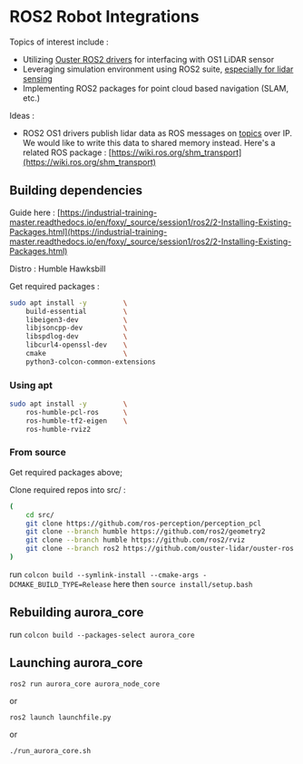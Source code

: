 # ROS2 Robot Integrations

Topics of interest include :
- Utilizing [Ouster ROS2 drivers](https://github.com/ouster-lidar/ouster-ros/tree/master) for interfacing with OS1 LiDAR sensor
- Leveraging simulation environment using ROS2 suite, [especially for lidar sensing](https://wilselby.com/2019/05/simulating-an-ouster-os-1-lidar-sensor-in-ros-gazebo-and-rviz/)
- Implementing ROS2 packages for point cloud based navigation (SLAM, etc.)

Ideas :
- ROS2 OS1 drivers publish lidar data as ROS messages on [topics](https://docs.ros.org/en/foxy/Tutorials/Beginner-CLI-Tools/Understanding-ROS2-Topics/Understanding-ROS2-Topics.html) over IP. We would like to write this data to shared memory instead. Here's a related ROS package : [https://wiki.ros.org/shm_transport](https://wiki.ros.org/shm_transport)

## Building dependencies

Guide here : [https://industrial-training-master.readthedocs.io/en/foxy/_source/session1/ros2/2-Installing-Existing-Packages.html](https://industrial-training-master.readthedocs.io/en/foxy/_source/session1/ros2/2-Installing-Existing-Packages.html)

Distro : Humble Hawksbill

Get required packages :

```bash
sudo apt install -y         \
    build-essential         \
    libeigen3-dev           \
    libjsoncpp-dev          \
    libspdlog-dev           \
    libcurl4-openssl-dev    \
    cmake                   \
    python3-colcon-common-extensions
```

### Using apt 

```bash
sudo apt install -y         \
    ros-humble-pcl-ros      \
    ros-humble-tf2-eigen    \
    ros-humble-rviz2
```

### From source

Get required packages above;

Clone required repos into src/ :
```bash
(
    cd src/
    git clone https://github.com/ros-perception/perception_pcl
    git clone --branch humble https://github.com/ros2/geometry2
    git clone --branch humble https://github.com/ros2/rviz
    git clone --branch ros2 https://github.com/ouster-lidar/ouster-ros.git
)
```

run `colcon build --symlink-install --cmake-args -DCMAKE_BUILD_TYPE=Release` here then `source install/setup.bash`

## Rebuilding aurora_core

run `colcon build --packages-select aurora_core`

## Launching aurora_core

`ros2 run aurora_core aurora_node_core`

or

`ros2 launch launchfile.py`

or

`./run_aurora_core.sh`
